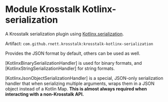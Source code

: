 # Module Krosstalk Kotlinx-serialization

A Krosstalk serialization plugin using [Kotlinx.serialization](https://github.com/Kotlin/kotlinx.serialization).

Artifact: `com.github.rnett.krosstalk:krosstalk-kotlinx-serialization`

Provides the JSON format by default, others can be used as well.

[KotlinxBinarySerializationHandler] is used for binary formats, and [KotlinxStringSerializationHandler] for string
formats.

[KotlinxJsonObjectSerializationHandler] is a special, JSON-only serialization handler that when serializing multiple
arguments, wraps them in a JSON object instead of a Kotlin Map.  **This is almost always required when interacting with
a non-Krosstalk API.**